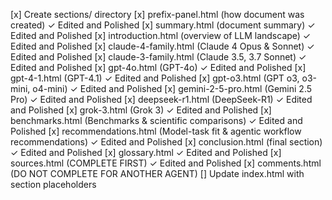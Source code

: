 [x] Create sections/ directory
[x] prefix-panel.html (how document was created) ✓ Edited and Polished
[x] summary.html (document summary) ✓ Edited and Polished
[x] introduction.html (overview of LLM landscape) ✓ Edited and Polished
[x] claude-4-family.html (Claude 4 Opus & Sonnet) ✓ Edited and Polished
[x] claude-3-family.html (Claude 3.5, 3.7 Sonnet) ✓ Edited and Polished
[x] gpt-4o.html (GPT-4o) ✓ Edited and Polished
[x] gpt-4-1.html (GPT-4.1) ✓ Edited and Polished
[x] gpt-o3.html (GPT o3, o3-mini, o4-mini) ✓ Edited and Polished
[x] gemini-2-5-pro.html (Gemini 2.5 Pro) ✓ Edited and Polished
[x] deepseek-r1.html (DeepSeek-R1) ✓ Edited and Polished
[x] grok-3.html (Grok 3) ✓ Edited and Polished
[x] benchmarks.html (Benchmarks & scientific comparisons) ✓ Edited and Polished
[x] recommendations.html (Model-task fit & agentic workflow recommendations) ✓ Edited and Polished
[x] conclusion.html (final section) ✓ Edited and Polished
[x] glossary.html ✓ Edited and Polished
[x] sources.html (COMPLETE FIRST) ✓ Edited and Polished
[x] comments.html (DO NOT COMPLETE FOR ANOTHER AGENT)
[] Update index.html with section placeholders 